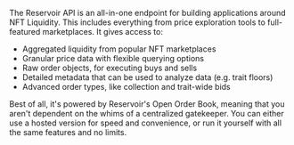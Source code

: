 The Reservoir API is an all-in-one endpoint for building applications around NFT Liquidity. This includes everything from price exploration tools to full-featured marketplaces. It gives access to:

- Aggregated liquidity from popular NFT marketplaces
- Granular price data with flexible querying options
- Raw order objects, for executing buys and sells
- Detailed metadata that can be used to analyze data (e.g. trait floors)
- Advanced order types, like collection and trait-wide bids

Best of all, it's powered by Reservoir's Open Order Book, meaning that you aren't dependent on the whims of a centralized gatekeeper. You can either use a hosted version for speed and convenience, or run it yourself with all the same features and no limits.

